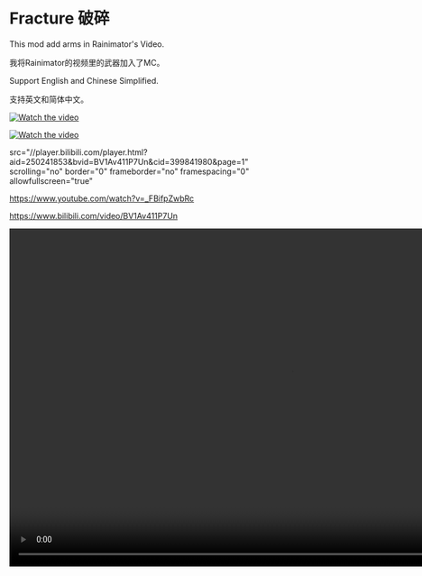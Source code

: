 # Fracture 破碎

This mod add arms in Rainimator's Video.

我将Rainimator的视频里的武器加入了MC。

Support English and Chinese Simplified.

支持英文和简体中文。

[![Watch the video](https://img.youtube.com/vi/_FBifpZwbRc/maxresdefault.jpg)](https://www.youtube.com/watch?v=_FBifpZwbRc)

[![Watch the video](https://raw.github.com/IAFEnvoy/Fracture/videoicon.png)](https://www.bilibili.com/video/BV1Av411P7Un)

src="//player.bilibili.com/player.html?aid=250241853&bvid=BV1Av411P7Un&cid=399841980&page=1" scrolling="no" border="0" frameborder="no" framespacing="0" allowfullscreen="true"

https://www.youtube.com/watch?v=_FBifpZwbRc

https://www.bilibili.com/video/BV1Av411P7Un

<video src="https://www.youtube.com/watch?v=_FBifpZwbRc" controls="controls" width="1000" height="600">您的浏览器不支持播放此视频！</video>